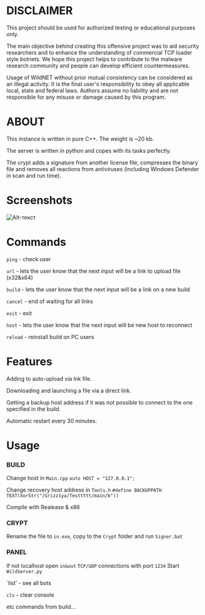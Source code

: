 # DISCLAIMER

This project should be used for authorized testing or educational purposes only.

The main objective behind creating this offensive project was to aid security researchers and to enhance the understanding of commercial TCP loader style botnets. We hope this project helps to contribute to the malware research community and people can develop efficient countermeasures.

Usage of WildNET without prior mutual consistency can be considered as an illegal activity. It is the final user's responsibility to obey all applicable local, state and federal laws. Authors assume no liability and are not responsible for any misuse or damage caused by this program.

# ABOUT
This instance is written in pure C++. The weight is ~20 kb.

The server is written in python and copes with its tasks perfectly.

The crypt adds a signature from another license file, compresses the binary file and removes all reactions from antiviruses (including Windows Defender in scan and run time).

# Screenshots
![Alt-текст](https://raw.githubusercontent.com/Grizz1ya/WildNet/main/screen.jpg "Орк")

# Commands
`ping` - check user

`url` - lets the user know that the next input will be a link to upload file (x32&x64)

`build` - lets the user know that the next input will be a link on a new build

`cancel` - end of waiting for all links

`exit` - exit

`host` -  lets the user know that the next input will be new host to reconnect

`reload` - reinstall build on PC users

# Features
Adding to auto-upload via lnk file.

Downloading and launching a file via a direct link.

Getting a backup host address if it was not possible to connect to the one specified in the build.

Automatic restart every 30 minutes.

# Usage

### BUILD
Change host in `Main.cpp`
`auto HOST = "127.0.0.1";`

Change recovery host address in `Tools.h`
`#define BACKUPPATH TEXT(XorStr("/Grizz1ya/Testtttt/main/b"))`

Compile with Realease & x86

### CRYPT
Rename the file to `in.exe`, copy to the `Crypt` folder and run `Signer.bat`

### PANEL
If not localhost open `in&out` `TCP/UDP` connections with port `1234`
Start `WildServer.py`

`list' - see all bots

`cls` - clear console

etc commands from build...





